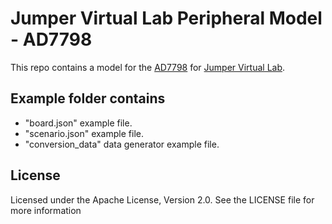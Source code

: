 # Jumper Virtual Lab Peripheral Model - AD7798
This repo contains a model for the [AD7798](http://www.analog.com/media/en/technical-documentation/data-sheets/AD7798_7799.pdf) for [Jumper Virtual Lab](https://vlab.jumper.io).

## Example folder contains
- "board.json" example file.
- "scenario.json" example file.
- "conversion_data" data generator example file.

## License
Licensed under the Apache License, Version 2.0. See the LICENSE file for more information

